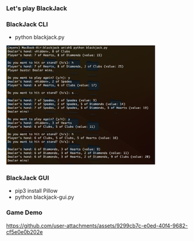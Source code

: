 ### Let's play BlackJack

### BlackJack CLI

- python blackjack.py

<img src="blackjack.png" alt="drawing" width="400"/>

### BlackJack GUI

- pip3 install Pillow 
- python blackjack-gui.py

### Game Demo

https://github.com/user-attachments/assets/9299cb7c-e0ed-40f4-9682-cf5e0e0b202e
